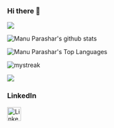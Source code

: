 ### Hi there 👋

<a href="https://www.youtube.com/watch?v=dQw4w9WgXcQ"><img src="https://user-images.githubusercontent.com/73097560/115834477-dbab4500-a447-11eb-908a-139a6edaec5c.gif"></a>

<div>

![Manu Parashar's github stats](https://github-readme-stats.vercel.app/api?username=mparasha&show_icons=true&theme=tokyonight)

![Manu Parashar's Top Languages](https://github-readme-stats.vercel.app/api/top-langs/?username=mparasha&theme=tokyonight&hide=C%23,Objective-C,CMake,Swift,Objective-C%2B%2B,HLSL,Jupyter%20Notebook,TSQL,ShaderLab,Ruby)

<img src="https://github-readme-streak-stats.herokuapp.com/?user=mparasha&theme=tokyonight" alt="mystreak"/>
</div>


<a href="https://www.youtube.com/watch?v=dQw4w9WgXcQ"><img src="https://user-images.githubusercontent.com/73097560/115834477-dbab4500-a447-11eb-908a-139a6edaec5c.gif"></a>

### LinkedIn
[<img align="left" alt="LinkedIn" width="32px" src="https://user-images.githubusercontent.com/39068407/98451620-bd08fa00-2104-11eb-9470-ddd5add19e9f.png" />](https://www.linkedin.com/in/manu-parashar-11a2a015/)

<!--
**MPARASHA/mparasha** is a ✨ _special_ ✨ repository because its `README.md` (this file) appears on your GitHub profile.

Here are some ideas to get you started:

- 🔭 I’m currently working on ...
- 🌱 I’m currently learning ...
- 👯 I’m looking to collaborate on ...
- 🤔 I’m looking for help with ...
- 💬 Ask me about ...
- 📫 How to reach me: ...
- 😄 Pronouns: ...
- ⚡ Fun fact: ...
-->
